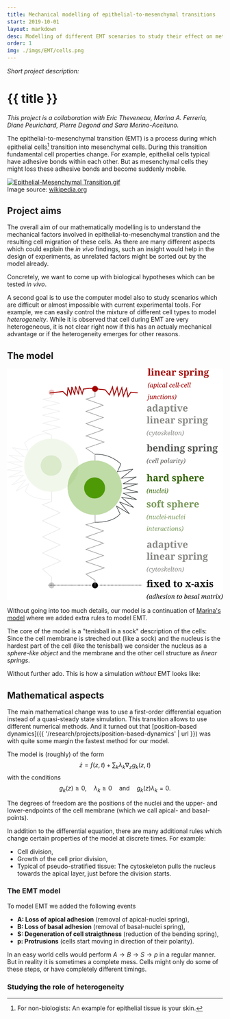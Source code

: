 ```yaml
---
title: Mechanical modelling of epithelial-to-mesenchymal transitions
start: 2019-10-01
layout: markdown
desc: Modelling of different EMT scenarios to study their effect on metastasis. (Read more...)
order: 1
img: ./imgs/EMT/cells.png
---
```


_Short project description:_
# {{ title }}

_This project is a collaboration with Eric Theveneau, Marina A. Ferreria, Diane Peurichard, Pierre Degond and Sara Merino-Aceituno._

The epithelial-to-mesenchymal transition (EMT) is a process during which epithelial cells[^1]
transition into mesenchymal cells. During this transition fundamental cell properties change.
For example, epithelial cells typical have adhesive bonds within each other. But as mesenchymal cells 
they might loss these adhesive bonds and become suddenly mobile. 

<p><a href="https://commons.wikimedia.org/wiki/File:Epithelial-Mesenchymal_Transition.gif#/media/File:Epithelial-Mesenchymal_Transition.gif"><img src="https://upload.wikimedia.org/wikipedia/commons/8/89/Epithelial-Mesenchymal_Transition.gif" alt="Epithelial-Mesenchymal Transition.gif"></a><br>
<span class="float-right">Image source: <a href="https://commons.wikimedia.org/w/index.php?curid=25952399">wikipedia.org</a></span></p>

## Project aims

The overall aim of our mathematically modelling is to understand 
the mechanical factors involved in epithelial-to-mesenchymal transtion and the
resulting cell migration of these cells.
As there are many different aspects which could explain the _in vivo_ findings, 
such an insight would help in the design of experiments, as unrelated factors 
might be sorted out by the model already.

Concretely, we want to come up with biological hypotheses which can be tested _in vivo_. 

A second goal is to use the computer model also to study scenarios which are 
difficult or almost impossible with current experimental tools. For example,
we can easily control the mixture of different cell types to model _heterogeneity_. 
While it is observed that cell during EMT are very heterogeneous, it is not clear
right now if this has an actualy mechanical advantage or if the heterogeneity emerges for other reasons.



## The model


<img class="max-w-xs md:float-right mx-auto md:mx-0" src="./imgs/EMT/model_simple.png"></img>

Without going into too much details, our model is a continuation of [Marina's model](https://journals.plos.org/ploscompbiol/article?id=10.1371/journal.pcbi.1007171) where we added extra rules to model EMT.

The core of the model is a "tenisball in a sock" description of the cells: Since the cell membrane is streched out (like a sock) 
and the nucleus is the hardest part of the cell (like the tenisball) we consider the nucleus as a _sphere-like object_ and the membrane and the other cell structure as _linear springs_.

Without further ado. This is how a simulation _without_ EMT looks like:


## Mathematical aspects

The main mathematical change was to use a first-order differential equation instead of a quasi-steady state simulation. This transition allows to use different numerical methods. And it turned out 
that [position-based dynamics]({{ '/research/projects/position-based-dynamics' | url }}) was with quite some margin the fastest method for our model.

The model is (roughly) of the form
$$
\dot z = f(z,t) + \sum_{k} \lambda_k \nabla_z g_k(z, t)
$$
with the conditions
$$
g_k(z) \geq 0, \quad \lambda_k \geq 0 \quad \text{and} \quad g_k(z) \lambda_k = 0.
$$

The degrees of freedom are the positions of the nuclei and the upper- and lower-endpoints of the cell membrane (which we call apical- and basal-points).

In addition to the differential equation, there are many additional rules which change certain properties of the model at discrete times. For example:
- Cell division,
- Growth of the cell prior division,
- Typical of pseudo-stratified tissue: The cytoskeleton pulls the nucleus towards the apical layer, just before the division starts.

### The EMT model

To model EMT we added the following events
- **A: Loss of apical adhesion** (removal of apical-nuclei spring),
- **B: Loss of basal adhesion** (removal of basal-nuclei spring),
- **S: Degeneration of cell straigthness** (reduction of the bending spring),
- **p: Protrusions** (cells start moving in direction of their polarity).

In an easy world cells would perform $A \to B \to S \to p$ in a regular manner. But in reality it is sometimes a complete mess.
Cells might only do some of these steps, or have completely different timings.

### Studying the role of heterogeneity



[^1]: For non-biologists: An example for epithelial tissue is your skin.




